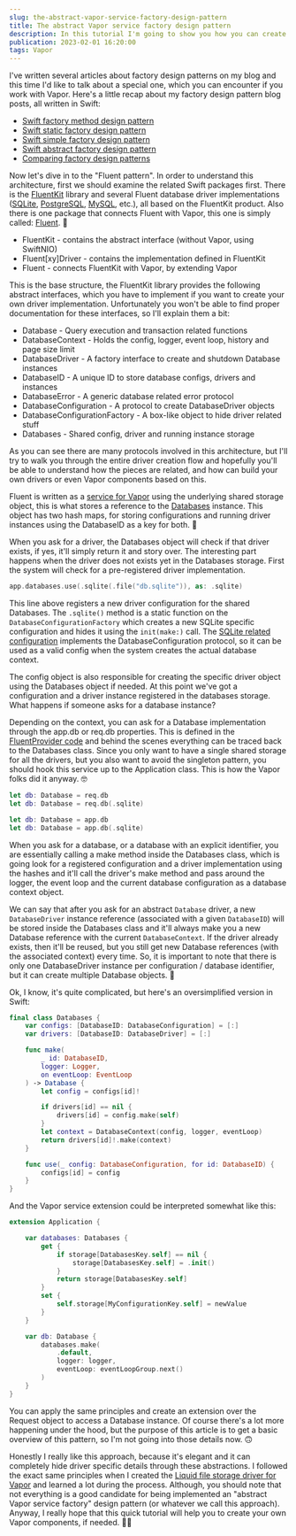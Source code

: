 ```yaml
---
slug: the-abstract-vapor-service-factory-design-pattern
title: The abstract Vapor service factory design pattern
description: In this tutorial I'm going to show you how you can create an abstract driver-based component for the Vapor framework.
publication: 2023-02-01 16:20:00
tags: Vapor
---
```


I've written several articles about factory design patterns on my blog and this time I'd like to talk about a special one, which you can encounter if you work with Vapor. Here's a little recap about my factory design pattern blog posts, all written in Swift:

- [Swift factory method design pattern](https://theswiftdev.com/swift-factory-method-design-pattern/)
- [Swift static factory design pattern](https://theswiftdev.com/swift-static-factory-design-pattern/)
- [Swift simple factory design pattern](https://theswiftdev.com/swift-simple-factory-design-pattern/)
- [Swift abstract factory design pattern](https://theswiftdev.com/swift-abstract-factory-design-pattern/)
- [Comparing factory design patterns](https://theswiftdev.com/comparing-factory-design-patterns/)

Now let's dive in to the "Fluent pattern". In order to understand this architecture, first we should examine the related Swift packages first. There is the [FluentKit](https://github.com/vapor/fluent-kit) library and several Fluent database driver implementations ([SQLite](https://github.com/vapor/fluent-sqlite-driver), [PostgreSQL](https://github.com/vapor/fluent-postgres-driver), [MySQL](https://github.com/vapor/fluent-mysql-driver), etc.), all based on the FluentKit product. Also there is one package that connects Fluent with Vapor, this one is simply called: [Fluent](https://github.com/vapor/fluent). 📀

- FluentKit - contains the abstract interface (without Vapor, using SwiftNIO)
- Fluent[xy]Driver - contains the implementation defined in FluentKit
- Fluent - connects FluentKit with Vapor, by extending Vapor

This is the base structure, the FluentKit library provides the following abstract interfaces, which you have to implement if you want to create your own driver implementation. Unfortunately you won't be able to find proper documentation for these interfaces, so I'll explain them a bit:

- Database - Query execution and transaction related functions
- DatabaseContext - Holds the config, logger, event loop, history and page size limit
- DatabaseDriver - A factory interface to create and shutdown Database instances
- DatabaseID - A unique ID to store database configs, drivers and instances
- DatabaseError - A generic database related error protocol
- DatabaseConfiguration - A protocol to create DatabaseDriver objects
- DatabaseConfigurationFactory - A box-like object to hide driver related stuff
- Databases - Shared config, driver and running instance storage

As you can see there are many protocols involved in this architecture, but I'll try to walk you through the entire driver creation flow and hopefully you'll be able to understand how the pieces are related, and how can build your own drivers or even Vapor components based on this.

Fluent is written as a [service for Vapor](https://docs.vapor.codes/advanced/services/) using the underlying shared storage object, this is what stores a reference to the [Databases](https://github.com/vapor/fluent-kit/blob/main/Sources/FluentKit/Database/Databases.swift) instance. This object has two hash maps, for storing configurations and running driver instances using the DatabaseID as a key for both. 🔑

When you ask for a driver, the Databases object will check if that driver exists, if yes, it'll simply return it and story over. The interesting part happens when the driver does not exists yet in the Databases storage. First the system will check for a pre-registered driver implementation.

```swift
app.databases.use(.sqlite(.file("db.sqlite")), as: .sqlite)
```

This line above registers a new driver configuration for the shared Databases. The `.sqlite()` method is a static function on the `DatabaseConfigurationFactory` which creates a new SQLite specific configuration and hides it using the `init(make:)` call. The [SQLite related configuration](https://github.com/vapor/fluent-sqlite-driver/blob/main/Sources/FluentSQLiteDriver/FluentSQLiteConfiguration.swift) implements the DatabaseConfiguration protocol, so it can be used as a valid config when the system creates the actual database context.

The config object is also responsible for creating the specific driver object using the Databases object if needed. At this point we've got a configuration and a driver instance registered in the databases storage. What happens if someone asks for a database instance?

Depending on the context, you can ask for a Database implementation through the app.db or req.db properties. This is defined in the [FluentProvider code](https://github.com/vapor/fluent/blob/main/Sources/Fluent/FluentProvider.swift) and behind the scenes everything can be traced back to the Databases class. Since you only want to have a single shared storage for all the drivers, but you also want to avoid the singleton pattern, you should hook this service up to the Application class. This is how the Vapor folks did it anyway. 🤓

```swift
let db: Database = req.db
let db: Database = req.db(.sqlite)

let db: Database = app.db
let db: Database = app.db(.sqlite)
```

When you ask for a database, or a database with an explicit identifier, you are essentially calling a make method inside the Databases class, which is going look for a registered configuration and a driver implementation using the hashes and it'll call the driver's make method and pass around the logger, the event loop and the current database configuration as a database context object.

We can say that after you ask for an abstract `Database` driver, a new `DatabaseDriver` instance reference (associated with a given `DatabaseID`) will be stored inside the Databases class and it'll always make you a new Database reference with the current `DatabaseContext`. If the driver already exists, then it'll be reused, but you still get new Database references (with the associated context) every time. So, it is important to note that there is only one DatabaseDriver instance per configuration / database identifier, but it can create multiple Database objects. 🤔

Ok, I know, it's quite complicated, but here's an oversimplified version in Swift:

```swift
final class Databases {
    var configs: [DatabaseID: DatabaseConfiguration] = [:]
    var drivers: [DatabaseID: DatabaseDriver] = [:]

    func make(
        _ id: DatabaseID,
        logger: Logger,
        on eventLoop: EventLoop
    ) -> Database {
        let config = configs[id]!

        if drivers[id] == nil {
            drivers[id] = config.make(self)
        }
        let context = DatabaseContext(config, logger, eventLoop)
        return drivers[id]!.make(context)
    }

    func use(_ config: DatabaseConfiguration, for id: DatabaseID) {
        configs[id] = config
    }
}
```

And the Vapor service extension could be interpreted somewhat like this:

```swift
extension Application {

    var databases: Databases {
        get {
            if storage[DatabasesKey.self] == nil {
                storage[DatabasesKey.self] = .init()
            }
            return storage[DatabasesKey.self]
        }
        set {
            self.storage[MyConfigurationKey.self] = newValue
        }
    }

    var db: Database {
        databases.make(
            .default, 
            logger: logger, 
            eventLoop: eventLoopGroup.next()
        )
    }
}
```

You can apply the same principles and create an extension over the Request object to access a Database instance. Of course there's a lot more happening under the hood, but the purpose of this article is to get a basic overview of this pattern, so I'm not going into those details now. 🙃

Honestly I really like this approach, because it's elegant and it can completely hide driver specific details through these abstractions. I followed the exact same principles when I created the [Liquid file storage driver for Vapor](https://github.com/binarybirds/liquid/) and learned a lot during the process. Although, you should note that not everything is a good candidate for being implemented an "abstract Vapor service factory" design pattern (or whatever we call this approach). Anyway, I really hope that this quick tutorial will help you to create your own Vapor components, if needed. 🤷‍♂️
